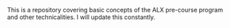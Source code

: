 This is a repository covering basic concepts of the ALX pre-course program and other technicalities. I will update this constantly.
